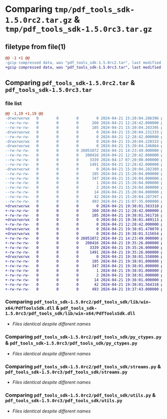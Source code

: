 # Comparing `tmp/pdf_tools_sdk-1.5.0rc2.tar.gz` & `tmp/pdf_tools_sdk-1.5.0rc3.tar.gz`

## filetype from file(1)

```diff
@@ -1 +1 @@
-gzip compressed data, was "pdf_tools_sdk-1.5.0rc2.tar", last modified: Sun Apr 21 15:20:04 2024, max compression
+gzip compressed data, was "pdf_tools_sdk-1.5.0rc3.tar", last modified: Sun Apr 21 19:38:01 2024, max compression
```

## Comparing `pdf_tools_sdk-1.5.0rc2.tar` & `pdf_tools_sdk-1.5.0rc3.tar`

### file list

```diff
@@ -1,19 +1,19 @@
-drwxrwxrwx   0        0        0        0 2024-04-21 15:20:04.286396 pdf_tools_sdk-1.5.0rc2/
--rw-rw-rw-   0        0        0      260 2024-04-21 12:28:42.000000 pdf_tools_sdk-1.5.0rc2/MANIFEST.in
--rw-rw-rw-   0        0        0      105 2024-04-21 15:20:04.283395 pdf_tools_sdk-1.5.0rc2/PKG-INFO
-drwxrwxrwx   0        0        0        0 2024-04-21 15:20:04.231333 pdf_tools_sdk-1.5.0rc2/pdf_tools_sdk/
--rw-rw-rw-   0        0        0        0 2024-04-21 12:28:42.000000 pdf_tools_sdk-1.5.0rc2/pdf_tools_sdk/__init__.py
-drwxrwxrwx   0        0        0        0 2024-04-21 15:20:04.220333 pdf_tools_sdk-1.5.0rc2/pdf_tools_sdk/lib/
-drwxrwxrwx   0        0        0        0 2024-04-21 15:20:04.246864 pdf_tools_sdk-1.5.0rc2/pdf_tools_sdk/lib/win-x64/
--rw-rw-rw-   0        0        0 26051072 2024-04-21 14:23:49.000000 pdf_tools_sdk-1.5.0rc2/pdf_tools_sdk/lib/win-x64/PdfToolsSdk.dll
--rw-rw-rw-   0        0        0   200416 2024-04-21 12:28:42.000000 pdf_tools_sdk-1.5.0rc2/pdf_tools_sdk/py_ctypes.py
--rw-rw-rw-   0        0        0     3339 2024-04-17 07:20:00.000000 pdf_tools_sdk-1.5.0rc2/pdf_tools_sdk/streams.py
--rw-rw-rw-   0        0        0     1491 2024-04-21 12:28:42.000000 pdf_tools_sdk-1.5.0rc2/pdf_tools_sdk/utils.py
-drwxrwxrwx   0        0        0        0 2024-04-21 15:20:04.282389 pdf_tools_sdk-1.5.0rc2/pdf_tools_sdk.egg-info/
--rw-rw-rw-   0        0        0      105 2024-04-21 15:20:04.000000 pdf_tools_sdk-1.5.0rc2/pdf_tools_sdk.egg-info/PKG-INFO
--rw-rw-rw-   0        0        0      347 2024-04-21 15:20:04.000000 pdf_tools_sdk-1.5.0rc2/pdf_tools_sdk.egg-info/SOURCES.txt
--rw-rw-rw-   0        0        0        1 2024-04-21 15:20:04.000000 pdf_tools_sdk-1.5.0rc2/pdf_tools_sdk.egg-info/dependency_links.txt
--rw-rw-rw-   0        0        0        2 2024-04-21 15:20:04.000000 pdf_tools_sdk-1.5.0rc2/pdf_tools_sdk.egg-info/not-zip-safe
--rw-rw-rw-   0        0        0       14 2024-04-21 15:20:04.000000 pdf_tools_sdk-1.5.0rc2/pdf_tools_sdk.egg-info/top_level.txt
--rw-rw-rw-   0        0        0       42 2024-04-21 15:20:04.287397 pdf_tools_sdk-1.5.0rc2/setup.cfg
--rw-rw-rw-   0        0        0      493 2024-04-21 15:07:35.000000 pdf_tools_sdk-1.5.0rc2/setup.py
+drwxrwxrwx   0        0        0        0 2024-04-21 19:38:01.563318 pdf_tools_sdk-1.5.0rc3/
+-rw-rw-rw-   0        0        0      260 2024-04-21 12:28:42.000000 pdf_tools_sdk-1.5.0rc3/MANIFEST.in
+-rw-rw-rw-   0        0        0      105 2024-04-21 19:38:01.561716 pdf_tools_sdk-1.5.0rc3/PKG-INFO
+drwxrwxrwx   0        0        0        0 2024-04-21 19:38:01.489113 pdf_tools_sdk-1.5.0rc3/pdf_tools_sdk/
+-rw-rw-rw-   0        0        0        0 2024-04-21 12:28:42.000000 pdf_tools_sdk-1.5.0rc3/pdf_tools_sdk/__init__.py
+drwxrwxrwx   0        0        0        0 2024-04-21 19:38:01.478070 pdf_tools_sdk-1.5.0rc3/pdf_tools_sdk/lib/
+drwxrwxrwx   0        0        0        0 2024-04-21 19:38:01.515654 pdf_tools_sdk-1.5.0rc3/pdf_tools_sdk/lib/win-x64/
+-rw-rw-rw-   0        0        0 26051072 2024-04-21 14:23:49.000000 pdf_tools_sdk-1.5.0rc3/pdf_tools_sdk/lib/win-x64/PdfToolsSdk.dll
+-rw-rw-rw-   0        0        0   200416 2024-04-21 19:35:26.000000 pdf_tools_sdk-1.5.0rc3/pdf_tools_sdk/py_ctypes.py
+-rw-rw-rw-   0        0        0     3339 2024-04-21 19:35:26.000000 pdf_tools_sdk-1.5.0rc3/pdf_tools_sdk/streams.py
+-rw-rw-rw-   0        0        0     1491 2024-04-21 19:35:26.000000 pdf_tools_sdk-1.5.0rc3/pdf_tools_sdk/utils.py
+drwxrwxrwx   0        0        0        0 2024-04-21 19:38:01.558806 pdf_tools_sdk-1.5.0rc3/pdf_tools_sdk.egg-info/
+-rw-rw-rw-   0        0        0      105 2024-04-21 19:38:01.000000 pdf_tools_sdk-1.5.0rc3/pdf_tools_sdk.egg-info/PKG-INFO
+-rw-rw-rw-   0        0        0      347 2024-04-21 19:38:01.000000 pdf_tools_sdk-1.5.0rc3/pdf_tools_sdk.egg-info/SOURCES.txt
+-rw-rw-rw-   0        0        0        1 2024-04-21 19:38:01.000000 pdf_tools_sdk-1.5.0rc3/pdf_tools_sdk.egg-info/dependency_links.txt
+-rw-rw-rw-   0        0        0        2 2024-04-21 19:38:01.000000 pdf_tools_sdk-1.5.0rc3/pdf_tools_sdk.egg-info/not-zip-safe
+-rw-rw-rw-   0        0        0       14 2024-04-21 19:38:01.000000 pdf_tools_sdk-1.5.0rc3/pdf_tools_sdk.egg-info/top_level.txt
+-rw-rw-rw-   0        0        0       42 2024-04-21 19:38:01.564318 pdf_tools_sdk-1.5.0rc3/setup.cfg
+-rw-rw-rw-   0        0        0      493 2024-04-21 19:37:43.000000 pdf_tools_sdk-1.5.0rc3/setup.py
```

### Comparing `pdf_tools_sdk-1.5.0rc2/pdf_tools_sdk/lib/win-x64/PdfToolsSdk.dll` & `pdf_tools_sdk-1.5.0rc3/pdf_tools_sdk/lib/win-x64/PdfToolsSdk.dll`

 * *Files identical despite different names*

### Comparing `pdf_tools_sdk-1.5.0rc2/pdf_tools_sdk/py_ctypes.py` & `pdf_tools_sdk-1.5.0rc3/pdf_tools_sdk/py_ctypes.py`

 * *Files identical despite different names*

### Comparing `pdf_tools_sdk-1.5.0rc2/pdf_tools_sdk/streams.py` & `pdf_tools_sdk-1.5.0rc3/pdf_tools_sdk/streams.py`

 * *Files identical despite different names*

### Comparing `pdf_tools_sdk-1.5.0rc2/pdf_tools_sdk/utils.py` & `pdf_tools_sdk-1.5.0rc3/pdf_tools_sdk/utils.py`

 * *Files identical despite different names*

